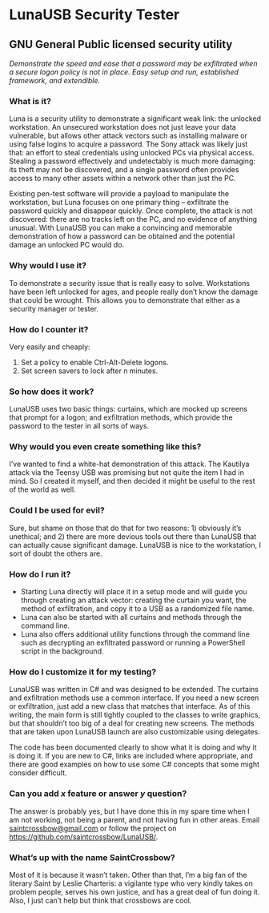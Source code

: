 # LunaUSB Security Tester
## GNU General Public licensed security utility

_Demonstrate the speed and ease that a password may be exfiltrated when a secure logon policy is not in place. Easy setup and run, established framework, and extendible._

### What is it?
Luna is a security utility to demonstrate a significant weak link: the unlocked workstation. An unsecured workstation does not just leave your data vulnerable, but allows other attack vectors such as installing malware or using false logins to acquire a password.  The Sony attack was likely just that: an effort to steal credentials using unlocked PCs via physical access. Stealing a password effectively and undetectably is much more damaging: its theft may not be discovered, and a single password often provides access to many other assets within a network other than just the PC.

Existing pen-test software will provide a payload to manipulate the workstation, but Luna focuses on one primary thing – exfiltrate the password quickly and disappear quickly. Once complete, the attack is not discovered: there are no tracks left on the PC, and no evidence of anything unusual. With LunaUSB you can make a convincing and memorable demonstration of how a password can be obtained and the potential damage an unlocked PC would do.

### Why would I use it?
To demonstrate a security issue that is really easy to solve. Workstations have been left unlocked for ages, and people really don’t know the damage that could be wrought. This allows you to demonstrate that either as a security manager or tester.

### How do I counter it?
Very easily and cheaply:
1.	Set a policy to enable Ctrl-Alt-Delete logons.
2.	Set screen savers to lock after n minutes.

### So how does it work?
LunaUSB uses two basic things: curtains, which are mocked up screens that prompt for a logon; and exfiltration methods, which provide the password to the tester in all sorts of ways.

### Why would you even create something like this?
I’ve wanted to find a white-hat demonstration of this attack. The Kautilya attack via the Teensy USB was promising but not quite the item I had in mind. So I created it myself, and then decided it might be useful to the rest of the world as well. 

### Could I be used for evil?
Sure, but shame on those that do that for two reasons: 1) obviously it’s unethical; and 2) there are more devious tools out there than LunaUSB that can actually cause significant damage. LunaUSB is nice to the workstation, I sort of doubt the others are.

### How do I run it?
* Starting Luna directly will place it in a setup mode and will guide you through creating an attack vector: creating the curtain you want, the method of exfiltration, and copy it to a USB as a randomized file name.
* Luna can also be started with all curtains and methods through the command line.
* Luna also offers additional utility functions through the command line such as decrypting an exfiltrated password or running a PowerShell script in the background.

### How do I customize it for my testing?
LunaUSB was written in C# and was designed to be extended. The curtains and exfiltration methods use a common interface. If you need a new screen or exfiltration, just add a new class that matches that interface. As of this writing, the main form is still tightly coupled to the classes to write graphics, but that shouldn’t too big of a deal for creating new screens. The methods that are taken upon LunaUSB launch are also customizable using delegates.

The code has been documented clearly to show what it is doing and why it is doing it. If you are new to C#, links are included where appropriate, and there are good examples on how to use some C# concepts that some might consider difficult.

### Can you add _x_ feature or answer _y_ question?
The answer is probably yes, but I have done this in my spare time when I am not working, not being a parent, and not having fun in other areas. Email saintcrossbow@gmail.com or follow the project on https://github.com/saintcrossbow/LunaUSB/.

### What’s up with the name SaintCrossbow?
Most of it is because it wasn’t taken. Other than that, I’m a big fan of the literary Saint by Leslie Charteris: a vigilante type who very kindly takes on problem people, serves his own justice, and has a great deal of fun doing it. Also, I just can’t help but think that crossbows are cool.


